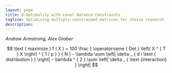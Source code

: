 ```yaml
---
layout: page
title: D-Optimality with Level Balance Constraints
tagline: Optimizing multiply-constrained matrices for choice research
description:
---
```

*Andrew Armstrong, Alex Graber*



$$ 
\text { maximize } f ( X ) = 100 \frac { \operatorname { Det } \left( X ^ { T } X \right) ^ { 1 / p } } { N } - \lambda \sum \left| \delta _ { d i \text { distribution } } \right| - \lambda ^ { 2 } \sum \left| \delta _ { \text {interaction} } \right|
$$





